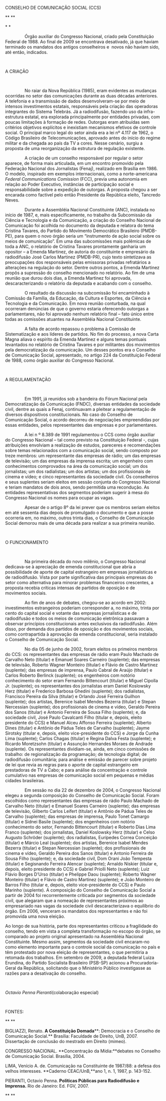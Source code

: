 CONSELHO DE COMUNICAÇÃO SOCIAL (CCS)

** **

* *

                Órgão auxiliar do Congresso Nacional, criado pela
Constituição Federal de 1988. Ao final de 2009 se encontrava desativado,
já que haviam terminado os mandatos dos antigos conselheiros e  novos
não haviam sido, até então, indicados.

 

A CRIAÇÃO

 

                No raiar da Nova República (1985), eram evidentes as
mudanças ocorridas no setor das comunicações durante as duas décadas
anteriores. A telefonia e a transmissão de dados desenvolveram-se por
meio de intensos investimentos estatais, responsáveis pela criação das
operadoras integrantes do Sistema Telebrás. Já a radiodifusão, fazendo
uso da infra-estrutura estatal, era explorada principalmente por
entidades privadas, com poucas limitações à formação de redes. Outorgas
eram atribuídas sem critérios objetivos explícitos e inexistiam
mecanismos efetivos de controle social. O principal marco legal do setor
ainda era a lei nº 4.117 de 1962, o Código Brasileiro de
Telecomunicações, aprovado antes do início do regime militar e da
chegada ao país da TV a cores. Nesse cenário, surgiu a proposta de uma
reorganização da estrutura de regulação existente.

                A criação de um conselho responsável por regular o setor
aparece, de forma mais articulada, em um encontro promovido pela
Federação Nacional dos Jornalistas (Fenaj), realizado em Brasília em
1986. O modelo, inspirado em exemplos internacionais, como a
norte-americana *Federal Communications Comission* (FCC), previa uma
autonomia em relação ao Poder Executivo, instâncias de participação
social e responsabilidade sobre a expedição de outorgas. A proposta
chegou a ser encarada como factível pelo então Presidente da República
eleito, Tancredo Neves.

                Durante a Assembléia Nacional Constituinte (ANC),
instalada no início de 1987, e, mais especificamente, no trabalho da
Subcomissão da Ciência e Tecnologia e da Comunicação, a criação do
Conselho Nacional de Comunicação foi acolhida no documento da deputada e
relatora do tema Cristina Tavares, do Partido do Movimento Democrático
Brasileiro (PMDB-PE), para quem o novo órgão seria um “instrumento de
ação social sobre os meios de comunicação”. Em uma das subcomissões mais
polêmicas de toda a ANC, o relatório de Cristina Tavares prontamente
ganharia um opositor – a Emenda Martinez, de autoria do constituinte e
empresário da radiodifusão José Carlos Martinez (PMDB-PR), cujo texto
sintetizava as preocupações dos responsáveis pelas emissoras privadas
refratários a alterações na regulação do setor. Dentre outros pontos, a
Emenda Martinez propôs a supressão do conselho mencionado no relatório.
Ao fim de uma reunião que durou dois dias, a Emenda Martinez foi
aprovada, descaracterizando o relatório da deputada e acabando com o
conselho.

                O resultado da discussão na subcomissão foi encaminhado
à Comissão da Família, da Educação, da Cultura e Esportes, da Ciência e
Tecnologia e da Comunicação. Em nova reunião conturbada, na qual
ocorreram denúncias de que o governo estaria oferecendo outorgas a
parlamentares, não foi aprovado nenhum relatório final – fato único
entre todas as comissões atuantes na Assembléia Nacional Constituinte.

                A falta de acordo repassou o problema à Comissão de
Sistematização e aos líderes de partidos. No fim do processo, a nova
Carta Magna aliava o espírito da Emenda Martinez e alguns temas pontuais
levantados no relatório de Cristina Tavares e por militantes dos
movimentos pela democratização da comunicação. Um desses pontos era o
Conselho de Comunicação Social, apresentado, no artigo 224 da
Constituição Federal de 1988, como órgão auxiliar do Congresso Nacional.

 

A REGULAMENTAÇÃO

 

                Em 1991, já reunidos sob a bandeira do Fórum Nacional
pela Democratização da Comunicação (FNDC), diversas entidades da
sociedade civil, dentre as quais a Fenaj, continuavam a pleitear a
regulamentação de diversos dispositivos constitucionais. No caso do
Conselho de Comunicação Social, o acordo decorreu de negociações
empreendidas por essas entidades, pelos representantes das empresas e
por parlamentares.

                A lei n º 8.389 de 1991 regulamentou o CCS como órgão
auxiliar do Congresso Nacional – tal como previsto na Constituição
Federal -, cujas atribuições envolviam a realização de estudos,
pareceres e recomendações sobre temas relacionados com a comunicação
social, sendo composto por treze membros: um representante das empresas
de rádio; um das empresas de televisão; um das empresas da imprensa
escrita; um engenheiro com conhecimentos comprovados na área da
comunicação social; um dos jornalistas; um dos radialistas; um dos
artistas; um dos profissionais de cinema e vídeo; e cinco representantes
da sociedade civil. Os conselheiros e seus suplentes seriam eleitos em
sessão conjunta do Congresso Nacional e teriam mandatos de dois anos,
sendo permitida uma recondução. As entidades representativas dos
segmentos poderiam sugerir à mesa do Congresso Nacional os nomes para
ocupar as vagas.

                Apesar de o artigo 8º da lei prever que os membros
seriam eleitos em até sessenta dias depois de promulgado o documento e
que a posse ocorreria em, no máximo, outros trinta dias, o Conselho de
Comunicação Social demorou mais de uma década para realizar a sua
primeira reunião.

 

O FUNCIONAMENTO

 

                Na primeira década do novo milênio, o Congresso Nacional
dedicava-se à apreciação de emenda constitucional que abria a
possibilidade de aporte de capital estrangeiro em empresas jornalísticas
e de radiodifusão. Vista por parte significativa das principais empresas
do setor como alternativa para minorar problemas financeiros crescentes,
a proposta recebia críticas intensas de partidos de oposição e de
movimentos sociais.

                Ao fim de anos de debates, chegou-se ao acordo em 2002:
investimentos estrangeiros poderiam corresponder a, no máximo, trinta
por cento do capital social e votante das empresas jornalísticas e de
radiodifusão e todos os meios de comunicação eletrônica passavam a
observar princípios constitucionais antes exclusivos da radiodifusão.
Além disso, por demanda dos partidos de oposição e dos movimentos
sociais, como contrapartida à aprovação da emenda constitucional, seria
instalado o Conselho de Comunicação Social.

                No dia 05 de junho de 2002, foram eleitos os primeiros
membros do CCS: os representantes das empresas de rádio eram Paulo
Machado de Carvalho Neto (titular) e Emanuel Soares Carneiro (suplente);
das empresas de televisão, Roberto Wagner Monteiro (titular) e Flávio de
Castro Martinez (suplente); das empresas de imprensa, Paulo Cabral de
Araújo (titular) e Carlos Roberto Berlinck (suplente); os engenheiros
com notório conhecimento do setor eram Fernando Bittencourt (titular) e
Miguel Cipolla Jr. (suplente); os representantes dos jornalistas eram
Daniel Koslowsky Herz (titular) e Frederico Barbosa Ghedini (suplente);
dos radialistas, Francisco Pereira da Silva (titular) e Orlando José
Ferreira Guilhon (suplente); dos artistas, Berenice Isabel Mendes
Bezerra (titular) e Stepan Nercessian (suplente); dos profissionais de
cinema e vídeo, Geraldo Pereira dos Sanos (titular) e Antonio Ferreira
de Sousa Filho (suplente); e, da sociedade civil, José Paulo Cavalcanti
Filho (titular e, depois, eleito presidente do CCS) e Manuel Alceu
Affonso Ferreira (suplente); Alberto Dines (titular) e Antônio de Pádua
Teles de Carvalho (suplente); Jayme Sirotsky (titular e, depois, eleito
vice-presidente do CCS) e Jorge da Cunha Lima (suplente); Carlos Chagas
(titular) e Regina Dalva Festa (suplente); e Ricardo Moretzsohn
(titular) e Assunção Hernandes Moraes de Andrade (suplente). Os
representantes dividiam-se, ainda, em cinco comissões de trabalho: de
regionalização da programação; de tecnologia digital; de radiodifusão
comunitária; para análise e emissão de parecer sobre projeto de lei que
revia as regras para o aporte de capital estrangeiro em prestadoras de
TV a Cabo; e para análise da concentração e controle cumulativo nas
empresas de comunicação social em pequenas e médias cidades brasileiras.

                Em sessão no dia 22 de dezembro de 2004, o Congresso
Nacional elegeu a segunda composição do Conselho de Comunicação Social.
Foram escolhidos como representantes das empresas de rádio Paulo Machado
de Carvalho Neto (titular) e Emanuel Soares Carneiro (suplente); das
empresas de televisão, Gilberto Carlos Leifert (titular) e Antônio de
Pádua Teles de Carvalho (suplente); das empresas de imprensa, Paulo
Tonet Camargo (titular) e Sidnei Basile (suplente); dos engenheiros com
notório conhecimento do setor, Fernando Bittencourt (titular) e Roberto
Dias Lima Franco (suplente); dos jornalistas, Daniel Koslowsky Herz
(titular) e Celso Augusto Schröder (suplente); dos radialistas,
Eurípedes Correa Conceição (titular) e Márcio Leal (suplente); dos
artistas, Berenice Isabel Mendes Bezerra (titular) e Stepan Nercessian
(suplente); dos profissionais de cinema e vídeo, Geraldo Pereira dos
Sanos (titular) e Antonio Ferreira de Sousa Filho (suplente); e, da
sociedade civil, Dom Orani João Tempesta (titular) e Segisnando Ferreira
Alencar (suplente); Arnaldo Niskier (titular e, depois, eleito
presidente do CCS) e Gabriel Priolli Neto (suplente); Luiz Flávio Borges
D’Urso (titular) e Phelippe Daou (suplente); Roberto Wagner Monteiro
(titular) e Flávio de Castro Martinez (suplente); e João Monteiro de
Barros Filho (titular e, depois, eleito vice-presidente do CCS) e Paulo
Marinho (suplente). A composição do Conselho de Comunicação Social a
partir de 2004 foi recorrentemente criticada por segmentos da sociedade
civil, que alegaram que a nomeação de representantes próximos ao
empresariado nas vagas da sociedade civil descaracterizava o equilíbrio
do órgão. Em 2006, venceram os mandatos dos representantes e não foi
promovida uma nova eleição.

Ao longo de sua história, parte dos representantes criticou a
fragilidade do conselho, tendo em vista a completa transformação no
escopo do órgão, se comparado ao projeto original apresentado na
Assembléia Nacional Constituinte. Mesmo assim, segmentos da sociedade
civil encaram-no como elemento importante para o controle social da
comunicação no país e têm protestado por nova eleição de representantes,
o que permitiria a retomada dos trabalhos. Em setembro de 2009, a
deputada federal Luiza Erundina, do Partido Socialista Brasileiro
(PSB-SP) acionou a Procuradoria-Geral da República, solicitando que o
Ministério Público investigasse as razões para a desativação do
conselho.

 

*Octavio Penna Pieranti*(colaboração especial)

 

FONTES:

** **

BIGLIAZZI, Renato. **A Constituição Domada****: Democracia e o Conselho
de Comunicação Social.** Brasília: Faculdade de Direito, UnB, 2007.
Dissertação de conclusão do mestrado em Direito (mimeo).

CONGRESSO NACIONAL. **Concentração da Mídia:**debates no Conselho de
Comunicação Social. Brasília, 2004.

LIMA, Venício A. de. Comunicação na Constituinte de 1987/88: a defesa
dos velhos interesses. **Caderno CEAC/UnB,**ano 1, n. 1, 1987, p.
143-152.

PIERANTI, Octavio Penna. **Políticas Públicas para Radiodifusão e
Imprensa.** Rio de Janeiro: Ed. FGV, 2007.

** **

 
